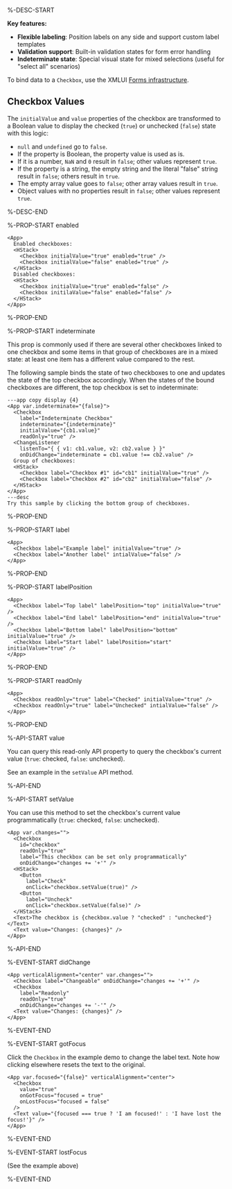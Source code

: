 %-DESC-START

**Key features:**
- **Flexible labeling**: Position labels on any side and support custom label templates
- **Validation support**: Built-in validation states for form error handling
- **Indeterminate state**: Special visual state for mixed selections (useful for "select all" scenarios)

To bind data to a `Checkbox`, use the XMLUI [Forms infrastructure](/forms).

## Checkbox Values

The `initialValue` and `value` properties of the checkbox are transformed to a Boolean value to display the checked (`true`) or unchecked (`false`) state with this logic:
- `null` and `undefined` go to `false`.
- If the property is Boolean, the property value is used as is.
- If it is a number, `NaN` and `0` result in `false`; other values represent `true`.
- If the property is a string, the empty string and the literal "false" string result in `false`; others result in `true`.
- The empty array value goes to `false`; other array values result in `true`.
- Object values with no properties result in `false`; other values represent `true`.

%-DESC-END

%-PROP-START enabled

```xmlui-pg copy display {4-5, 9-10} name="Example: enabled"
<App>
  Enabled checkboxes:
  <HStack>
    <Checkbox initialValue="true" enabled="true" />
    <Checkbox initialValue="false" enabled="true" />
  </HStack>
  Disabled checkboxes:
  <HStack>
    <Checkbox initialValue="true" enabled="false" />
    <Checkbox initilaValue="false" enabled="false" />
  </HStack>
</App>
```

%-PROP-END

%-PROP-START indeterminate

This prop is commonly used if there are several other checkboxes linked to one checkbox and some items in that group of checkboxes are in a mixed state: at least one item has a different value compared to the rest.

The following sample binds the state of two checkboxes to one and updates the state of the top checkbox accordingly. When the states of the bound checkboxes are different, the top checkbox is set to indeterminate:

```xmlui-pg copy display name="Example: indeterminate"
---app copy display {4}
<App var.indeterminate="{false}">
  <Checkbox
    label="Indeterminate Checkbox"
    indeterminate="{indeterminate}"
    initialValue="{cb1.value}"
    readOnly="true" />
  <ChangeListener
    listenTo="{ { v1: cb1.value, v2: cb2.value } }"
    onDidChange="indeterminate = cb1.value !== cb2.value" />
  Group of checkboxes:
  <HStack>
    <Checkbox label="Checkbox #1" id="cb1" initialValue="true" />
    <Checkbox label="Checkbox #2" id="cb2" initialValue="false" />
  </HStack>
</App>
---desc
Try this sample by clicking the bottom group of checkboxes.
```

%-PROP-END

%-PROP-START label

```xmlui-pg copy display name="Example: label"
<App>
  <Checkbox label="Example label" initialValue="true" />
  <Checkbox label="Another label" intialValue="false" />
</App>
```

%-PROP-END

%-PROP-START labelPosition

```xmlui-pg copy display name="Example: labelPosition"
<App>
  <Checkbox label="Top label" labelPosition="top" initialValue="true" />
  <Checkbox label="End label" labelPosition="end" initialValue="true" />
  <Checkbox label="Bottom label" labelPosition="bottom" initialValue="true" />
  <Checkbox label="Start label" labelPosition="start" initialValue="true" />
</App>
```

%-PROP-END

%-PROP-START readOnly

```xmlui-pg copy {3} display name="Example: readOnly"
<App>
  <Checkbox readOnly="true" label="Checked" initialValue="true" />
  <Checkbox readOnly="true" label="Unchecked" intialValue="false" />
</App>
```

%-PROP-END

%-API-START value

You can query this read-only API property to query the checkbox's current value (`true`: checked, `false`: unchecked).

See an example in the `setValue` API method.

%-API-END

%-API-START setValue

You can use this method to set the checkbox's current value programmatically (`true`: checked, `false`: unchecked).

```xmlui-pg copy {10,13,15} display name="Example: value and setValue"
<App var.changes="">
  <Checkbox
    id="checkbox"
    readOnly="true"
    label="This checkbox can be set only programmatically"
    onDidChange="changes += '+'" />
  <HStack>
    <Button
      label="Check"
      onClick="checkbox.setValue(true)" />
    <Button
      label="Uncheck"
      onClick="checkbox.setValue(false)" />
  </HStack>
  <Text>The checkbox is {checkbox.value ? "checked" : "unchecked"}</Text>
  <Text value="Changes: {changes}" />
</App>
```

%-API-END

%-EVENT-START didChange

```xmlui-pg copy display name="Example: didChange"
<App verticalAlignment="center" var.changes="">
  <Checkbox label="Changeable" onDidChange="changes += '+'" />
  <Checkbox 
    label="Readonly" 
    readOnly="true" 
    onDidChange="changes += '-'" />
  <Text value="Changes: {changes}" />
</App>
```

%-EVENT-END

%-EVENT-START gotFocus

Click the `Checkbox` in the example demo to change the label text. Note how clicking elsewhere resets the text to the original.

```xmlui-pg copy display name="Example: gotFocus/lostFocus"
<App var.focused="{false}" verticalAlignment="center">
  <Checkbox
    value="true"
    onGotFocus="focused = true"
    onLostFocus="focused = false"
  />
  <Text value="{focused === true ? 'I am focused!' : 'I have lost the focus!'}" />
</App>
```

%-EVENT-END

%-EVENT-START lostFocus

(See the example above)

%-EVENT-END
